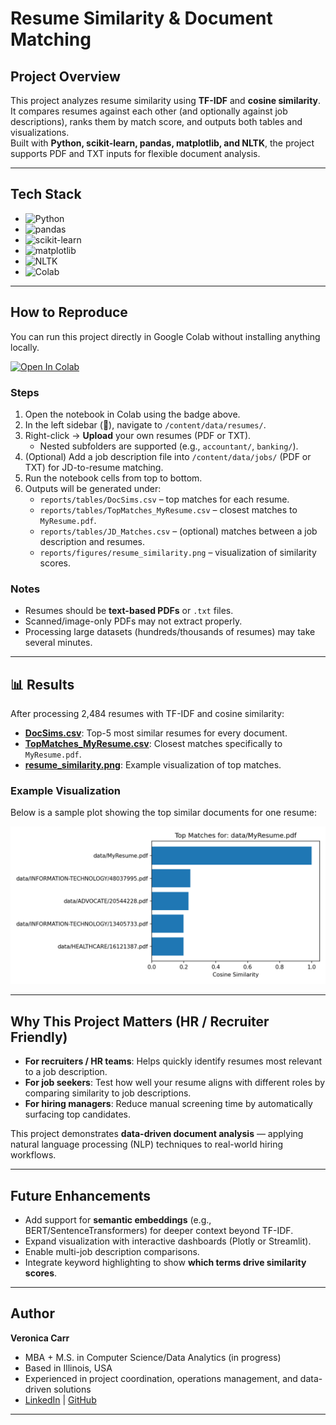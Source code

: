 # Resume Similarity & Document Matching

## Project Overview
This project analyzes resume similarity using **TF-IDF** and **cosine similarity**.  
It compares resumes against each other (and optionally against job descriptions), ranks them by match score, and outputs both tables and visualizations.  
Built with **Python, scikit-learn, pandas, matplotlib, and NLTK**, the project supports PDF and TXT inputs for flexible document analysis.

---

## Tech Stack

- ![Python](https://img.shields.io/badge/Python-3.10+-blue?logo=python)  
- ![pandas](https://img.shields.io/badge/Pandas-Data%20Analysis-yellow?logo=pandas)  
- ![scikit-learn](https://img.shields.io/badge/scikit--learn-ML%20Toolkit-orange?logo=scikit-learn)  
- ![matplotlib](https://img.shields.io/badge/Matplotlib-Visualization-green?logo=plotly)  
- ![NLTK](https://img.shields.io/badge/NLTK-NLP%20Toolkit-purple)  
- ![Colab](https://img.shields.io/badge/Google%20Colab-Run%20Anywhere-lightgrey?logo=googlecolab)

---

## How to Reproduce

You can run this project directly in Google Colab without installing anything locally.

[![Open In Colab](https://colab.research.google.com/assets/colab-badge.svg)](
https://colab.research.google.com/github/Veronicacarr22/resume-similarity-tfidf/blob/main/notebooks/ResumesSimilarity.ipynb)

### Steps

1. Open the notebook in Colab using the badge above.  
2. In the left sidebar (📁), navigate to `/content/data/resumes/`.  
3. Right-click → **Upload** your own resumes (PDF or TXT).  
   - Nested subfolders are supported (e.g., `accountant/`, `banking/`).  
4. (Optional) Add a job description file into `/content/data/jobs/` (PDF or TXT) for JD-to-resume matching.  
5. Run the notebook cells from top to bottom.  
6. Outputs will be generated under:
   - `reports/tables/DocSims.csv` – top matches for each resume.  
   - `reports/tables/TopMatches_MyResume.csv` – closest matches to `MyResume.pdf`.  
   - `reports/tables/JD_Matches.csv` – (optional) matches between a job description and resumes.  
   - `reports/figures/resume_similarity.png` – visualization of similarity scores.  

### Notes
- Resumes should be **text-based PDFs** or `.txt` files.  
- Scanned/image-only PDFs may not extract properly.  
- Processing large datasets (hundreds/thousands of resumes) may take several minutes.  

---

## 📊 Results

After processing 2,484 resumes with TF-IDF and cosine similarity:

- [**DocSims.csv**](reports/tables/DocSims(1).csv): Top-5 most similar resumes for every document.  
- [**TopMatches_MyResume.csv**](reports/tables/TopMatches_MyResume.csv): Closest matches specifically to `MyResume.pdf`.  
- [**resume_similarity.png**](reports/figures/resume_similarity.png): Example visualization of top matches.  

### Example Visualization
Below is a sample plot showing the top similar documents for one resume:

![Resume Similarity Example](reports/figures/resume_similarity.png)

---

## Why This Project Matters (HR / Recruiter Friendly)

- **For recruiters / HR teams**: Helps quickly identify resumes most relevant to a job description.  
- **For job seekers**: Test how well your resume aligns with different roles by comparing similarity to job descriptions.  
- **For hiring managers**: Reduce manual screening time by automatically surfacing top candidates.  

This project demonstrates **data-driven document analysis** — applying natural language processing (NLP) techniques to real-world hiring workflows.

---

## Future Enhancements

- Add support for **semantic embeddings** (e.g., BERT/SentenceTransformers) for deeper context beyond TF-IDF.  
- Expand visualization with interactive dashboards (Plotly or Streamlit).  
- Enable multi-job description comparisons.  
- Integrate keyword highlighting to show **which terms drive similarity scores**.  

---

## Author

**Veronica Carr**  
- MBA + M.S. in Computer Science/Data Analytics (in progress)  
- Based in Illinois, USA  
- Experienced in project coordination, operations management, and data-driven solutions  
- [LinkedIn](https://www.linkedin.com/in/veronica-carr-613931214/) | [GitHub](https://github.com/Veronicacarr22)

---
